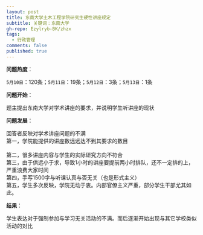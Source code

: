 ```yaml
---
layout: post
title: 东南大学土木工程学院研究生硬性讲座规定
subtitle: 关键词：东南大学
gh-repo: Ezylryb-BK/zhzx
tags:
  - 行政管理
comments: false
published: true
---
```


**问题热度**：

``5月10日``：120条；``5月11日``：19条；``5月12日``：3条；``5月13日``：1条

**问题开始**：

题主提出东南大学对学术讲座的要求，并说明学生听讲座的现状

**问题发展**：

回答者反映对学术讲座问题的不满<br>
第一，学院能提供的讲座数远远达不到其要求的数目<br>
<br>第二，很多讲座内容与学生的实际研究方向不符合
<br>第三，由于供远小于求，导致1小时的讲座要提前两小时排队，还不一定排的上，严重浪费大家时间
<br>第四，手写1500字与听课认真与否无关（也是形式主义）
<br>第五，学生多次反映，学院无动于衷。内部官僚主义严重，部分学生干部尤其如此。

**结果**：

学生表达对于强制参加与学习无关活动的不满。而后逐渐开始出现与其它学校类似活动的对比
